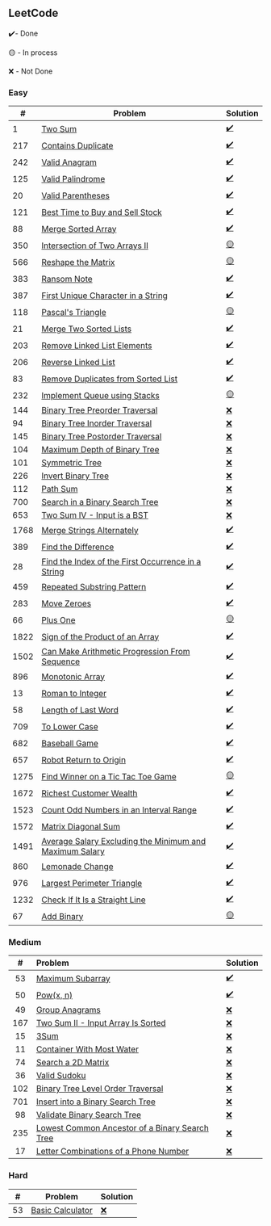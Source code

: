 ## LeetCode ##

✔️- Done

🟡 - In process

❌ - Not Done

### Easy ###

| #    | Problem                                                                                                                                           | Solution                                                      |
|------|---------------------------------------------------------------------------------------------------------------------------------------------------|---------------------------------------------------------------|
| 1    | [Two Sum](https://leetcode.com/problems/two-sum/)                                                                                                 | [✔️](easy/TwoSum.java)                                        |
| 217  | [Contains Duplicate](https://leetcode.com/problems/contains-duplicate/)                                                                           | [✔️](easy/ContainsDuplicate.java)                             |
| 242  | [Valid Anagram](https://leetcode.com/problems/valid-anagram/)                                                                                     | [✔️](easy/ValidAnagram.java)                                  |
| 125  | [Valid Palindrome](https://leetcode.com/problems/valid-palindrome/)                                                                               | [✔️](easy/ValidPalindrome.java)                               |
| 20   | [Valid Parentheses](https://leetcode.com/problems/valid-parentheses/)                                                                             | [✔️](easy/ValidParentheses.java)                              |
| 121  | [Best Time to Buy and Sell Stock](https://leetcode.com/problems/best-time-to-buy-and-sell-stock/)                                                 | [✔️](easy/BestTimeToBuyAndSellStock.java)                     |
| 88   | [Merge Sorted Array](https://leetcode.com/problems/merge-sorted-array/)                                                                           | [✔️](easy/MergeSortedArray.java)                              |
| 350  | [Intersection of Two Arrays II](https://leetcode.com/problems/intersection-of-two-arrays-ii/)                                                     | [🟡](easy/IntersectionTwoArrays.java)                         |
| 566  | [Reshape the Matrix](https://leetcode.com/problems/reshape-the-matrix/)                                                                           | [🟡](easy/ReshapeMatrix.java)                                 |
| 383  | [Ransom Note](https://leetcode.com/problems/ransom-note/)                                                                                         | [✔️](easy/RansomNote.java)                                    |
| 387  | [First Unique Character in a String](https://leetcode.com/problems/first-unique-character-in-a-string/)                                           | [✔️](easy/FirstUniqueCharInString.java)                       |
| 118  | [Pascal's Triangle](https://leetcode.com/problems/pascals-triangle/)                                                                              | [🟡](easy/PascalTriangle.java)                                |
| 21   | [Merge Two Sorted Lists](https://leetcode.com/problems/merge-two-sorted-lists/)                                                                   | [✔️](easy/MergeTwoSortedLists.java)                           |
| 203  | [Remove Linked List Elements](https://leetcode.com/problems/remove-linked-list-elements/)                                                         | [✔️](easy/RemoveLinkedListElements.java)                      |
| 206  | [Reverse Linked List](https://leetcode.com/problems/reverse-linked-list/)                                                                         | [✔️](easy/ReverseLinkedList.java)                             |
| 83   | [Remove Duplicates from Sorted List](https://leetcode.com/problems/remove-duplicates-from-sorted-list/)                                           | [✔️](easy/RemoveDuplicatesSortedList.java)                    |
| 232  | [Implement Queue using Stacks](https://leetcode.com/problems/implement-queue-using-stacks/)                                                       | [🟡](easy/QueueUsingStack.java)                               |
| 144  | [Binary Tree Preorder Traversal](https://leetcode.com/problems/binary-tree-preorder-traversal/)                                                   | [❌](notDone)                                                  |
| 94   | [Binary Tree Inorder Traversal](https://leetcode.com/problems/binary-tree-inorder-traversal/)                                                     | [❌](notDone)                                                  |
| 145  | [Binary Tree Postorder Traversal](https://leetcode.com/problems/binary-tree-postorder-traversal/)                                                 | [❌](notDone)                                                  |
| 104  | [Maximum Depth of Binary Tree](https://leetcode.com/problems/maximum-depth-of-binary-tree/)                                                       | [❌](notDone)                                                  |
| 101  | [Symmetric Tree](https://leetcode.com/problems/symmetric-tree/)                                                                                   | [❌](notDone)                                                  |
| 226  | [Invert Binary Tree](https://leetcode.com/problems/invert-binary-tree/)                                                                           | [❌](notDone)                                                  |
| 112  | [Path Sum](https://leetcode.com/problems/path-sum/)                                                                                               | [❌](notDone)                                                  |
| 700  | [Search in a Binary Search Tree](https://leetcode.com/problems/search-in-a-binary-search-tree/)                                                   | [❌](notDone)                                                  |
| 653  | [Two Sum IV - Input is a BST](https://leetcode.com/problems/two-sum-iv-input-is-a-bst/)                                                           | [❌](notDone)                                                  |
| 1768 | [Merge Strings Alternately](https://leetcode.com/problems/merge-strings-alternately/)                                                             | [✔️](easy/MergeStringsAlternately.java)                       |
| 389  | [Find the Difference](https://leetcode.com/problems/find-the-difference/)                                                                         | [✔️](easy/FindDifference.java)                                |
| 28   | [Find the Index of the First Occurrence in a String](leetcode.com/problems/find-the-index-of-the-first-occurrence-in-a-string/)                   | [✔️](easy/FindIndexOfFirstOccurrenceInString.java)            |
| 459  | [Repeated Substring Pattern](https://leetcode.com/problems/repeated-substring-pattern/)                                                           | [✔️](easy/RepeatedSubstringPattern.java)                      |
| 283  | [Move Zeroes](https://leetcode.com/problems/move-zeroes/)                                                                                         | [✔️](easy/MoveZeroes.java)                                    |
| 66   | [Plus One](https://leetcode.com/problems/plus-one/)                                                                                               | [🟡](easy/PlusOne.java)                                       |
| 1822 | [Sign of the Product of an Array](https://leetcode.com/problems/sign-of-the-product-of-an-array/)                                                 | [✔️](easy/SignOfProductOfArray.java)                          |
| 1502 | [Can Make Arithmetic Progression From Sequence](https://leetcode.com/problems/can-make-arithmetic-progression-from-sequence/)                     | [✔️](easy/ArithmeticProgressionFromSequence.java)             |
| 896  | [Monotonic Array](https://leetcode.com/problems/monotonic-array/)                                                                                 | [✔️](easy/MonotonicArray.java)                                |
| 13   | [Roman to Integer](https://leetcode.com/problems/roman-to-integer/)                                                                               | [✔️](easy/RomanToInteger.java)                                |
| 58   | [Length of Last Word](https://leetcode.com/problems/length-of-last-word/)                                                                         | [✔️](easy/LengthOfLastWord.java)                              |
| 709  | [To Lower Case](https://leetcode.com/problems/to-lower-case/)                                                                                     | [✔️](easy/ToLowerCase.java)                                   |
| 682  | [Baseball Game](https://leetcode.com/problems/baseball-game/)                                                                                     | [✔️](easy/BaseballGame.java)                                  |
| 657  | [Robot Return to Origin](https://leetcode.com/problems/robot-return-to-origin/)                                                                   | [✔️](easy/RobotReturnToOrigin.java)                           |
| 1275 | [Find Winner on a Tic Tac Toe Game](https://leetcode.com/problems/find-winner-on-a-tic-tac-toe-game/)                                             | [🟡](easy/FindWinnerTicTacToeGame.java)                       |
| 1672 | [Richest Customer Wealth](https://leetcode.com/problems/richest-customer-wealth/)                                                                 | [✔️](easy/RichestCustomerWealth.java)                         |
| 1523 | [Count Odd Numbers in an Interval Range](https://leetcode.com/problems/count-odd-numbers-in-an-interval-range/)                                   | [✔️](easy/CountOddNumbersInIntervalRange.java)                |
| 1572 | [Matrix Diagonal Sum](https://leetcode.com/problems/matrix-diagonal-sum/)                                                                         | [✔️](easy/MatrixDiagonalSum.java)                             |
| 1491 | [Average Salary Excluding the Minimum and Maximum Salary](https://leetcode.com/problems/average-salary-excluding-the-minimum-and-maximum-salary/) | [✔️](easy/AverageSalaryExcludingMinimumAndMaximumSalary.java) |
| 860  | [Lemonade Change](https://leetcode.com/problems/lemonade-change/)                                                                                 | [✔️](easy/LemonadeChange.java)                                |
| 976  | [Largest Perimeter Triangle](https://leetcode.com/problems/largest-perimeter-triangle/)                                                           | [✔️](easy/LargestPerimeterTriangle.java)                      |
| 1232 | [Check If It Is a Straight Line](https://leetcode.com/problems/check-if-it-is-a-straight-line/)                                                   | [✔️](easy/CheckIfLineIsStraight.java)                         |
| 67   | [Add Binary](https://leetcode.com/problems/add-binary)                                                                                            | [🟡](easy/AddBinary.java)                                     |

### Medium ###

|  #  | Problem                                                                                                                                                          | Solution                            |
|:---:|:-----------------------------------------------------------------------------------------------------------------------------------------------------------------|-------------------------------------|
| 53  | [Maximum Subarray](https://leetcode.com/problems/maximum-subarray/)                                                                                              | [✔️](medium/MaximumSubarray.java)   |
| 50  | [Pow(x, n)](https://leetcode.com/problems/powx-n/)                                                                                                               | [✔️](medium/Pow.java)               |
| 49  | [Group Anagrams](https://leetcode.com/problems/group-anagrams/)                                                                                                  | [❌]()                               |
| 167 | [Two Sum II - Input Array Is Sorted](https://leetcode.com/problems/two-sum-ii-input-array-is-sorted/)                                                            | [❌]()                               |
| 15  | [3Sum](https://leetcode.com/problems/3sum/)                                                                                                                      | [❌]()                               |
| 11  | [Container With Most Water](https://leetcode.com/problems/container-with-most-water/)                                                                            | [❌]()                               |
| 74  | [Search a 2D Matrix](https://leetcode.com/problems/search-a-2d-matrix/)                                                                                          | [❌]()                               |
| 36  | [Valid Sudoku](https://leetcode.com/problems/valid-sudoku/)                                                                                                      | [❌]()                               |
| 102 | [Binary Tree Level Order Traversal](https://leetcode.com/problems/binary-tree-level-order-traversal/)                                                            | [❌]()                               |
| 701 | [Insert into a Binary Search Tree](https://leetcode.com/problems/insert-into-a-binary-search-tree/)                                                              | [❌]()                               |
| 98  | [Validate Binary Search Tree](https://leetcode.com/problems/validate-binary-search-tree/)                                                                        | [❌]()                               |
| 235 | [Lowest Common Ancestor of a Binary Search Tree](https://leetcode.com/problems/lowest-common-ancestor-of-a-binary-search-tree/)                                  | [❌]()                               |
| 17  | [Letter Combinations of a Phone Number](https://leetcode.com/problems/letter-combinations-of-a-phone-number/)                                                    | [❌]()                               |

### Hard ###

|  #  | Problem                                                                         | Solution |
|:---:|---------------------------------------------------------------------------------|----------|
| 53  | [Basic Calculator](https://leetcode.com/problems/basic-calculator/description/) | [❌]()    |


